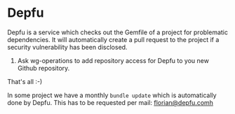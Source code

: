 # Depfu

Depfu is a service which checks out the Gemfile of a project for problematic
dependencies. It will automatically create a pull request to the project
if a security vulnerability has been disclosed.

1. Ask wg-operations to add repository access for Depfu to you new Github
repository.

That's all :-)

In some project we have a monthly `bundle update` which is automatically
done by Depfu. This has to be requested per mail: florian@depfu.comh

